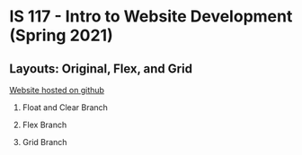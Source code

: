 # IS 117 - Intro to Website Development (Spring 2021)

## Layouts: Original, Flex, and Grid



[Website hosted on github](https://kevnramos.github.io/Layouts_Float-Flex-Grid/)

1. Float and Clear Branch

2. Flex Branch

3. Grid Branch